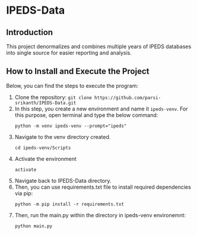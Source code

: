 # IPEDS-Data

## Introduction
This project denormalizes and combines multiple years of IPEDS databases into single source for easier reporting and analysis. 

## How to Install and Execute the Project
Below, you can find the steps to execute the program:
1. Clone the repository:
```git clone https://github.com/parsi-srikanth/IPEDS-Data.git ```
2. In this step, you create a new environment and name it ```ipeds-venv```. For this purpose, open terminal and type the below command:
   ```
   python -m venv ipeds-venv --prompt="ipeds"
   ```
3. Navigate to the venv directory created.
   ```
   cd ipeds-venv/Scripts
   ```
4. Activate the environment
   ```
   activate
   ```
5. Navigate back to IPEDS-Data directory.
6. Then, you can use requirements.txt file to install required dependencies via pip:
   ```
   python -m pip install -r requirements.txt 
   ```
8. Then, run the main.py within the directory in ipeds-venv environemnt:
   ```
   python main.py
   ```
